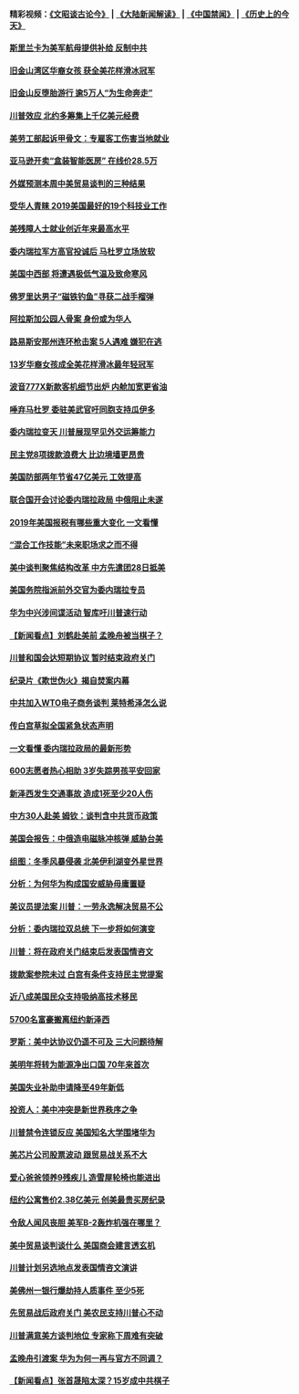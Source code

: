 #### 精彩视频：[《文昭谈古论今》](https://github.com/gfw-breaker/wenzhao/blob/master/README.md?t=01280930) | [《大陆新闻解读》](https://github.com/gfw-breaker/ntdtv-comedy/blob/master/README.md?t=01280930) | [《中国禁闻》](https://github.com/gfw-breaker/ntdtv-news/blob/master/README.md?t=01280930) | [《历史上的今天》](https://github.com/gfw-breaker/today-in-history/blob/master/README.md?t=01280930) 

#### [斯里兰卡为美军航母提供补给 反制中共](../pages/nsc412/n11007567.md?t=01280930) 

#### [旧金山湾区华裔女孩 获全美花样滑冰冠军](../pages/nsc412/n11007307.md?t=01280930) 

#### [旧金山反堕胎游行 逾5万人“为生命奔走”](../pages/nsc412/n11007277.md?t=01280930) 

#### [川普效应 北约多筹集上千亿美元经费](../pages/nsc412/n11006307.md?t=01280930) 

#### [美劳工部起诉甲骨文：专雇客工伤害当地就业](../pages/nsc412/n11006396.md?t=01280930) 

#### [亚马逊开卖“盒装智能医房” 在线价28.5万](../pages/nsc412/n11006269.md?t=01280930) 

#### [外媒预测本周中美贸易谈判的三种结果](../pages/nsc412/n11006293.md?t=01280930) 

#### [受华人青睐 2019美国最好的19个科技业工作](../pages/nsc412/n10997843.md?t=01280930) 

#### [美残障人士就业创近年来最高水平](../pages/nsc412/n11006141.md?t=01280930) 

#### [委内瑞拉军方高官投诚后 马杜罗立场放软](../pages/nsc412/n11006068.md?t=01280930) 

#### [美国中西部 将遭遇极低气温及致命寒风](../pages/nsc412/n11006119.md?t=01280930) 

#### [佛罗里达男子“磁铁钓鱼”寻获二战手榴弹](../pages/nsc412/n11006024.md?t=01280930) 

#### [阿拉斯加公园人骨案 身份或为华人](../pages/nsc412/n11005907.md?t=01280930) 

#### [路易斯安那州连环枪击案 5人遇难 嫌犯在逃](../pages/nsc412/n11005912.md?t=01280930) 

#### [13岁华裔女孩成全美花样滑冰最年轻冠军](../pages/nsc412/n11004513.md?t=01280930) 

#### [波音777X新款客机细节出炉 内舱加宽更省油](../pages/nsc412/n11005089.md?t=01280930) 

#### [唾弃马杜罗 委驻美武官吁同胞支持瓜伊多](../pages/nsc412/n11004923.md?t=01280930) 

#### [委内瑞拉变天 川普展现罕见外交运筹能力](../pages/nsc412/n11004848.md?t=01280930) 

#### [民主党8项拨款浪费大 比边境墙更昂贵](../pages/nsc412/n11004806.md?t=01280930) 

#### [美国防部两年节省47亿美元 工效提高](../pages/nsc412/n11004731.md?t=01280930) 

#### [联合国开会讨论委内瑞拉政局 中俄阻止未遂](../pages/nsc412/n11004660.md?t=01280930) 

#### [2019年美国报税有哪些重大变化 一文看懂](../pages/nsc412/n11004533.md?t=01280930) 

#### [“混合工作技能”未来职场求之而不得](../pages/nsc412/n11002310.md?t=01280930) 

#### [美中谈判聚焦结构改革 中方先遣团28日抵美](../pages/nsc412/n11003280.md?t=01280930) 

#### [美国务院指派前外交官为委内瑞拉专员](../pages/nsc412/n11002915.md?t=01280930) 

#### [华为中兴涉间谍活动 智库吁川普速行动](../pages/nsc412/n11002224.md?t=01280930) 

#### [【新闻看点】刘鹤赴美前 孟晚舟被当棋子？](../pages/nsc412/n11002303.md?t=01280930) 

#### [川普和国会达短期协议 暂时结束政府关门](../pages/nsc412/n11002604.md?t=01280930) 

#### [纪录片《欺世伪火》揭自焚案内幕](../pages/nsc412/n11002664.md?t=01280930) 

#### [中共加入WTO电子商务谈判 莱特希泽怎么说](../pages/nsc412/n11002384.md?t=01280930) 

#### [传白宫草拟全国紧急状态声明](../pages/nsc412/n11002553.md?t=01280930) 

#### [一文看懂 委内瑞拉政局的最新形势](../pages/nsc412/n11002529.md?t=01280930) 

#### [600志愿者热心相助 3岁失踪男孩平安回家](../pages/nsc412/n11001829.md?t=01280930) 

#### [新泽西发生交通事故 造成1死至少20人伤](../pages/nsc412/n11001578.md?t=01280930) 

#### [中方30人赴美 姆钦：谈判含中共货币政策](../pages/nsc412/n11000480.md?t=01280930) 

#### [美国会报告：中俄造电磁脉冲核弹 威胁台美](../pages/nsc412/n11001011.md?t=01280930) 

#### [组图：冬季风暴侵袭 北美伊利湖变外星世界](../pages/nsc412/n11000660.md?t=01280930) 

#### [分析：为何华为构成国安威胁毋庸置疑](../pages/nsc412/n10999862.md?t=01280930) 

#### [美议员提法案 川普：一劳永逸解决贸易不公](../pages/nsc412/n11000269.md?t=01280930) 

#### [分析：委内瑞拉双总统 下一步将如何演变](../pages/nsc412/n10999629.md?t=01280930) 

#### [川普：将在政府关门结束后发表国情咨文](../pages/nsc412/n11000030.md?t=01280930) 

#### [拨款案参院未过 白宫有条件支持民主党提案](../pages/nsc412/n10999946.md?t=01280930) 

#### [近八成美国民众支持吸纳高技术移民](../pages/nsc412/n10999709.md?t=01280930) 

#### [5700名富豪搬离纽约新泽西](../pages/nsc412/n10999915.md?t=01280930) 

#### [罗斯：美中达协议仍遥不可及 三大问题待解](../pages/nsc412/n10999637.md?t=01280930) 

#### [美明年将转为能源净出口国 70年来首次](../pages/nsc412/n10999710.md?t=01280930) 

#### [美国失业补助申请降至49年新低](../pages/nsc412/n10999698.md?t=01280930) 

#### [投资人：美中冲突是新世界秩序之争](../pages/nsc412/n10999607.md?t=01280930) 

#### [川普禁令连锁反应 美国知名大学围堵华为](../pages/nsc412/n10999500.md?t=01280930) 

#### [美芯片公司股票波动 跟贸易战关系不大](../pages/nsc412/n10999476.md?t=01280930) 

#### [爱心爸爸领养9残疾儿 造雪屋轮椅也能进出](../pages/nsc412/n10999179.md?t=01280930) 

#### [纽约公寓售价2.38亿美元 创美最贵买房纪录](../pages/nsc412/n10998973.md?t=01280930) 

#### [令敌人闻风丧胆 美军B-2轰炸机强在哪里？](../pages/nsc412/n10998237.md?t=01280930) 

#### [美中贸易谈判谈什么 美国商会建言透玄机](../pages/nsc412/n10997587.md?t=01280930) 

#### [川普计划另选地点发表国情咨文演讲](../pages/nsc412/n10997316.md?t=01280930) 

#### [美佛州一银行爆劫持人质事件 至少5死](../pages/nsc412/n10997282.md?t=01280930) 

#### [先贸易战后政府关门 美农民支持川普心不动](../pages/nsc412/n10997328.md?t=01280930) 

#### [川普满意美方谈判地位 专家称下周难有突破](../pages/nsc412/n10997361.md?t=01280930) 

#### [孟晚舟引渡案 华为为何一再与官方不同调？](../pages/nsc412/n10996914.md?t=01280930) 

#### [【新闻看点】张首晟陷太深？15岁成中共棋子](../pages/nsc412/n10997054.md?t=01280930) 

